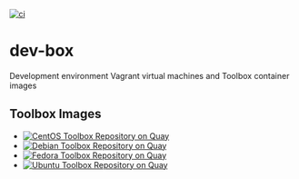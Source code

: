 [![ci](https://github.com/detwiler/dev-box/workflows/ci/badge.svg)](https://github.com/detwiler/dev-box/actions)

# dev-box

Development environment Vagrant virtual machines and Toolbox container images

## Toolbox Images

* [![CentOS Toolbox Repository on Quay](https://quay.io/repository/detwiler/centos-toolbox/status "CentOS Toolbox Repository on Quay")](https://quay.io/repository/detwiler/centos-toolbox)
* [![Debian Toolbox Repository on Quay](https://quay.io/repository/detwiler/debian-toolbox/status "Debian Toolbox Repository on Quay")](https://quay.io/repository/detwiler/debian-toolbox)
* [![Fedora Toolbox Repository on Quay](https://quay.io/repository/detwiler/fedora-toolbox/status "Fedora Toolbox Repository on Quay")](https://quay.io/repository/detwiler/fedora-toolbox)
* [![Ubuntu Toolbox Repository on Quay](https://quay.io/repository/detwiler/ubuntu-toolbox/status "Ubuntu Toolbox Repository on Quay")](https://quay.io/repository/detwiler/ubuntu-toolbox)

[comment]: # ( vim: set autoindent syntax=markdown textwidth=78: )
